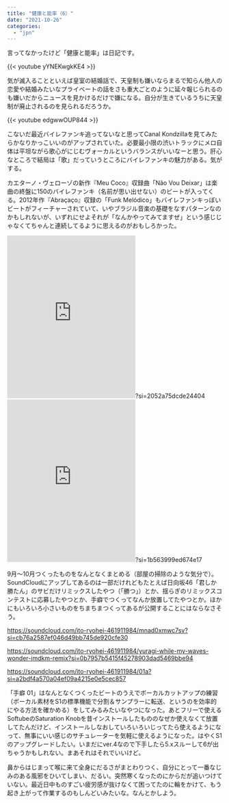 ```yaml
---
title: "健康と能率（6）"
date: "2021-10-26"
categories: 
  - "jpn"
---
```


言ってなかったけど「健康と能率」は日記です。

{{< youtube yYNEKwgkKE4 >}}

気が滅入ることといえば皇室の結婚話で、天皇制も嫌いならまるで知らん他人の恋愛や結婚みたいなプライベートの話をさも重大ごとのように延々報じられるのも嫌いだからニュースを見かけるだけで嫌になる。自分が生きているうちに天皇制が廃止されるのを見られるだろうか。

{{< youtube edgwwOUP844 >}}

こないだ最近バイレファンキ追ってないなと思ってCanal Kondzillaを見てみたらかなりかっこいいのがアップされていた。必要最小限の渋いトラックにメロ自体は平坦ながら歌心がにじむヴォーカルというバランスがいいなーと思う。肝心なところで結局は「歌」だっていうところにバイレファンキの魅力がある。気がする。

カエターノ・ヴェローゾの新作『Meu Coco』収録曲「Não Vou Deixar」は楽曲の終盤に150のバイレファンキ（名前が思い出せない）のビートが入ってくる。2012年作『Abraçaço』収録の「Funk Melódico」もバイレファンキっぽいビートがフィーチャーされていて、いやブラジル音楽の基礎をなすパターンなのかもしれないが、いずれにせよそれが「なんかやってみてますぜ」という感じじゃなくてちゃんと連続してるように思えるのがおもしろかった。

<iframe src="https://open.spotify.com/embed/track/1TVrt7EWaqTLOSi8ZT1TG8" width="300" height="380" frameborder="0" allowtransparency="true" allow="encrypted-media"></iframe>?si=2052a75dcde24404

<iframe src="https://open.spotify.com/embed/track/4JGx02WuY5QAo6Rq7umsPv" width="300" height="380" frameborder="0" allowtransparency="true" allow="encrypted-media"></iframe>?si=1b563999ed674e17

9月～10月つくったものをなんとなくまとめる（部屋の掃除のような気分で）。SoundCloudにアップしてあるのは一部だけれどもたとえば日向坂46「君しか勝たん」のサビだけリミックスしたやつ（「勝つ」）とか、揺らぎのリミックスコンテストに応募したやつとか、手癖でつくってなんか放置してたやつとか。ほかにもいろいろ小さいものをちまちまつくってあるが公開することにはならなさそう。

https://soundcloud.com/ito-ryohei-461911984/mnad0xmwc7sv?si=cb76a2587ef046d49bb745de920cfe30

https://soundcloud.com/ito-ryohei-461911984/yuragi-while-my-waves-wonder-imdkm-remix?si=0b7957b5415f45278903dad5469bbe94

https://soundcloud.com/ito-ryohei-461911984/01a?si=a2bdf4a570a04ef09a4215e0e5cec857

「手癖 01」はなんとなくつくったビートのうえでボーカルカットアップの練習（ボーカル素材をS1の標準機能で分割＆サンプラーに転送、というのを効率的にやる方法を確かめる）をしてみるみたいなやつになった。あとフリーで使えるSoftubeのSaturation Knobを昔インストールしたもののなぜか使えなくて放置してたんだけど、インストールしなおしていろいろいじってたら使えるようになって、無事にいい感じのサチュレーターを気軽に使えるようになった。はやくS1のアップグレードしたい。いまだにver.4なので下手したら5.xスルーして6が出ちゃうかもしれない。まあそれはそれでいいけど。

鼻からはじまって喉に来て全身にだるさがまとわりつく、自分にとって一番なじみのある風邪をひいてしまい、だるい。突然寒くなったのにからだが追いつけていない。最近日中ものすごい疲労感が抜けなくて困ってたのに輪をかけて、もう起き上がって作業するのもしんどいみたいな。なんとかしよう。
